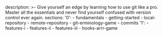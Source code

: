 description: >-
  Give yourself an edge by learning how to use git like a pro. Master all the
  essentials and never find yourself confused with version control ever again.
sections:
  '0':
    - fundamentals
    - getting-started
    - local-repository
    - remote-repository
    - git-erminology-game
    - commits
  '1':
    - features-i
    - features-ii
    - features-iii
    - hooks-arrr-game
